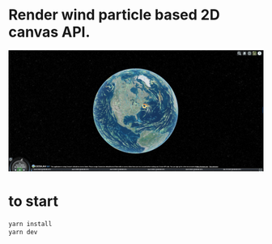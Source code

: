 # Render wind particle based 2D canvas API.

![](./Screenshot_1.png)

# to start

```
yarn install
yarn dev
```
